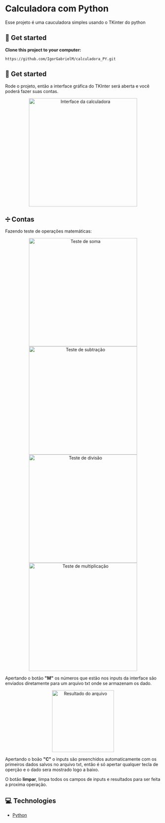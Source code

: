 # Calculadora com Python

Esse projeto é uma cauculadora simples usando o TKinter do python

## :floppy_disk: Get started

**Clone this project to your computer:**

```
https://github.com/IgorGabrielM/calculadora_PY.git
```

## :floppy_disk: Get started
Rode o projeto, então a interface gráfica do TKInter será aberta e você 
poderá fazer suas contas.

<p align="center">
  <img src="/assets/interfaceDefault.jpg" width="350" alt="Interface da calculadora">
</p>

## :heavy_division_sign: Contas

Fazendo teste de operações matemáticas:

<p align="center">
  <img src="/assets/testSum.jpg" width="350" alt="Teste de soma">
  <img src="/assets/testSub.jpg" width="350" alt="Teste de subtração">
  <img src="/assets/testDiv.jpg" width="350" alt="Teste de divisão">
  <img src="/assets/testMult.jpg" width="350" alt="Teste de multiplicação">
</p>

Apertando o botão <strong>"M"</strong> os números que estão nos inputs da interface são enviados
diretamente para um arquivo txt onde se armazenam os dado.

<p align="center">
  <img src="/assets/fileResult.jpg" height="200px" alt="Resultado do arquivo">
</p>


Apertando o boão <strong>"C"</strong> o inputs são preenchidos automaticamente com os primeiros
dados salvos no arquivo txt, então é só apertar qualquer tecla
de operção e o dado sera mostrado logo a baixo.

O botão <strong>limpar</strong>, limpa todos os campos de inputs e resultados para ser feita a proxima operação.



## :computer: Technologies

* [Python](https://www.python.org)
